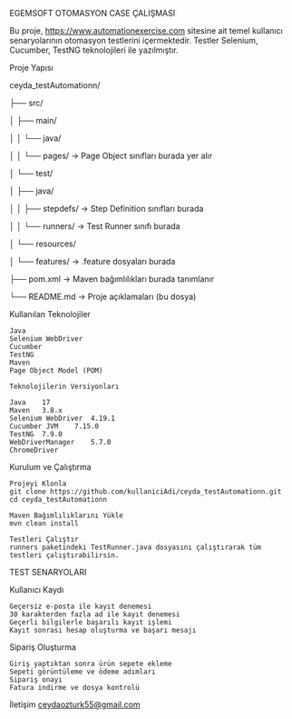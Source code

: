 EGEMSOFT OTOMASYON CASE ÇALIŞMASI

Bu proje, https://www.automationexercise.com sitesine ait temel kullanıcı senaryolarının otomasyon testlerini içermektedir. Testler Selenium, Cucumber, TestNG teknolojileri ile yazılmıştır.

Proje Yapısı

ceyda_testAutomationn/

├── src/

│ ├── main/

│ │ └── java/

│ │ └── pages/ → Page Object sınıfları burada yer alır

│ └── test/

│ ├── java/

│ │ ├── stepdefs/ → Step Definition sınıfları burada

│ │ └── runners/ → Test Runner sınıfı burada

│ └── resources/

│ └── features/ → .feature dosyaları burada

├── pom.xml → Maven bağımlılıkları burada tanımlanır

└── README.md → Proje açıklamaları (bu dosya)


Kullanılan Teknolojiler

    Java
    Selenium WebDriver
    Cucumber
    TestNG
    Maven
    Page Object Model (POM)

    Teknolojilerin Versiyonları
    
    Java	17
    Maven	3.8.x
    Selenium WebDriver	4.19.1
    Cucumber JVM	7.15.0
    TestNG	7.9.0
    WebDriverManager	5.7.0
    ChromeDriver	

Kurulum ve Çalıştırma

    Projeyi Klonla
    git clone https://github.com/kullaniciAdi/ceyda_testAutomationn.git
    cd ceyda_testAutomationn

    Maven Bağımlılıklarını Yükle
    mvn clean install

    Testleri Çalıştır
    runners paketindeki TestRunner.java dosyasını çalıştırarak tüm testleri çalıştırabilirsin.

 TEST SENARYOLARI
 
 Kullanıcı Kaydı

    Geçersiz e-posta ile kayıt denemesi
    30 karakterden fazla ad ile kayıt denemesi
    Geçerli bilgilerle başarılı kayıt işlemi
    Kayıt sonrası hesap oluşturma ve başarı mesajı

Sipariş Oluşturma

    Giriş yaptıktan sonra ürün sepete ekleme
    Sepeti görüntüleme ve ödeme adımları
    Sipariş onayı
    Fatura indirme ve dosya kontrolü


    
 İletişim
ceydaozturk55@gmail.com
